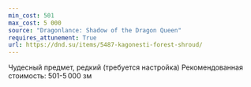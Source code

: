 ```yaml
---
min_cost: 501
max_cost: 5 000
source: "Dragonlance: Shadow of the Dragon Queen"
requires_attunement: True
url: https://dnd.su/items/5487-kagonesti-forest-shroud/
---
```


Чудесный предмет, редкий (требуется настройка)
Рекомендованная стоимость: 501-5 000 зм